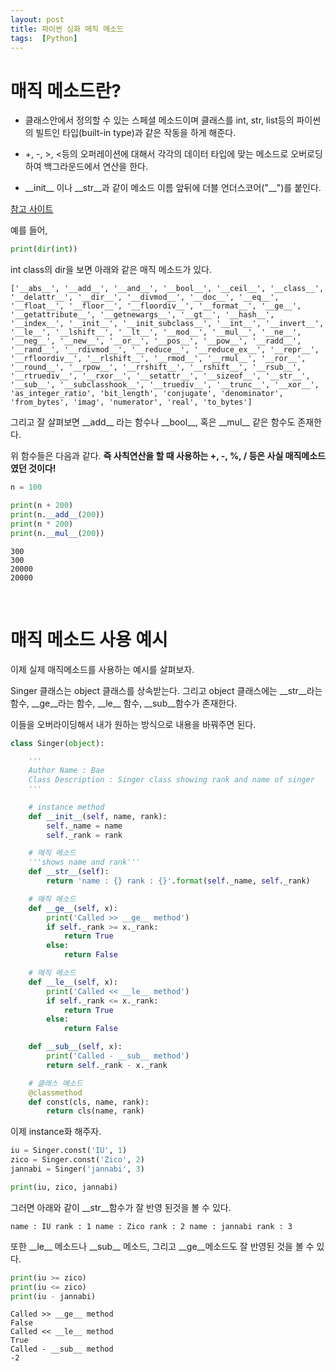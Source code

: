 ```yaml
---
layout: post
title: 파이썬 심화 매직 메소드
tags:  [Python]
---
```


# 매직 메소드란?
* 클래스안에서 정의할 수 있는 스페셜 메소드이며 클래스를 int, str, list등의 파이썬의 빌트인 타입(built-in type)과 같은 작동을 하게 해준다.

* +, -, >, <등의 오퍼레이션에 대해서 각각의 데이터 타입에 맞는 메소드로 오버로딩하여 백그라운드에서 연산을 한다.

* \_\_init\_\_ 이나 \_\_str\_\_과 같이 메소드 이름 앞뒤에 더블 언더스코어("\_\_")를 붙인다.

[참고 사이트](http://schoolofweb.net/blog/posts/%ED%8C%8C%EC%9D%B4%EC%8D%AC-oop-part-6-%EB%A7%A4%EC%A7%81-%EB%A9%94%EC%86%8C%EB%93%9C-magic-method/)

예를 들어,
~~~python
print(dir(int))
~~~

int class의 dir을 보면 아래와 같은 매직 메소드가 있다.
~~~
['__abs__', '__add__', '__and__', '__bool__', '__ceil__', '__class__', '__delattr__', '__dir__', '__divmod__', '__doc__', '__eq__', '__float__', '__floor__', '__floordiv__', '__format__', '__ge__', '__getattribute__', '__getnewargs__', '__gt__', '__hash__', '__index__', '__init__', '__init_subclass__', '__int__', '__invert__', '__le__', '__lshift__', '__lt__', '__mod__', '__mul__', '__ne__', '__neg__', '__new__', '__or__', '__pos__', '__pow__', '__radd__', '__rand__', '__rdivmod__', '__reduce__', '__reduce_ex__', '__repr__', '__rfloordiv__', '__rlshift__', '__rmod__', '__rmul__', '__ror__', '__round__', '__rpow__', '__rrshift__', '__rshift__', '__rsub__', '__rtruediv__', '__rxor__', '__setattr__', '__sizeof__', '__str__', '__sub__', '__subclasshook__', '__truediv__', '__trunc__', '__xor__', 'as_integer_ratio', 'bit_length', 'conjugate', 'denominator', 'from_bytes', 'imag', 'numerator', 'real', 'to_bytes']
~~~

그리고 잘 살펴보면 \_\_add\_\_ 라는 함수나 \_\_bool\_\_, 혹은 \_\_mul\_\_ 같은 함수도 존재한다.

위 함수들은 다음과 같다. **즉 사칙연산을 할 때 사용하는 +, -, %, / 등은 사실 매직메소드였던 것이다!**

~~~python
n = 100

print(n + 200)
print(n.__add__(200))
print(n * 200)
print(n.__mul__(200))
~~~

~~~
300
300
20000
20000
~~~

&nbsp;
&nbsp;
&nbsp;
&nbsp;
&nbsp;
&nbsp;
&nbsp;

# 매직 메소드 사용 예시
이제 실제 매직메소드를 사용하는 예시를 살펴보자.

Singer 클래스는 object 클래스를 상속받는다.
그리고 object 클래스에는 \_\_str\_\_라는 함수, \_\_ge\_\_라는 함수, \_\_le\_\_ 함수, \_\_sub\_\_함수가 존재한다.

이들을 오버라이딩해서 내가 원하는 방식으로 내용을 바꿔주면 된다.

~~~python
class Singer(object):

    '''
    Author Name : Bae
    Class Description : Singer class showing rank and name of singer
    '''

    # instance method
    def __init__(self, name, rank):
        self._name = name
        self._rank = rank

    # 매직 메소드
    '''shows name and rank'''
    def __str__(self):
        return 'name : {} rank : {}'.format(self._name, self._rank)

    # 매직 메소드
    def __ge__(self, x):
        print('Called >> __ge__ method')
        if self._rank >= x._rank:
            return True
        else:
            return False

    # 매직 메소드
    def __le__(self, x):
        print('Called << __le__ method')
        if self._rank <= x._rank:
            return True
        else:
            return False

    def __sub__(self, x):
        print('Called - __sub__ method')
        return self._rank - x._rank

    # 클래스 메소드
    @classmethod
    def const(cls, name, rank):
        return cls(name, rank)
~~~

이제 instance화 해주자.

~~~python
iu = Singer.const('IU', 1)
zico = Singer.const('Zico', 2)
jannabi = Singer('jannabi', 3)

print(iu, zico, jannabi)
~~~

그러면 아래와 같이 \_\_str\_\_함수가 잘 반영 된것을 볼 수 있다.
~~~
name : IU rank : 1 name : Zico rank : 2 name : jannabi rank : 3
~~~

또한 \_\_le\_\_ 메소드나 \_\_sub\_\_ 메소드, 그리고 \_\_ge\_\_메소드도 잘 반영된 것을 볼 수 있다.

~~~python
print(iu >= zico)
print(iu <= zico)
print(iu - jannabi)
~~~

~~~
Called >> __ge__ method
False
Called << __le__ method
True
Called - __sub__ method
-2
~~~
